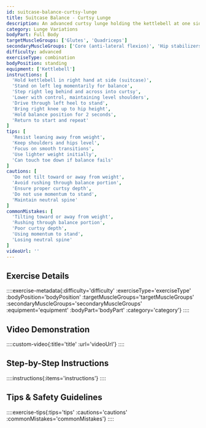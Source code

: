 ```yaml
---
id: suitcase-balance-curtsy-lunge
title: Suitcase Balance - Curtsy Lunge
description: An advanced curtsy lunge holding the kettlebell at one side, creating significant anti-lateral flexion demands while performing the complex crossing lunge pattern with a balance finish.
category: Lunge Variations
bodyPart: Full Body
targetMuscleGroups: ['Glutes', 'Quadriceps']
secondaryMuscleGroups: ['Core (anti-lateral flexion)', 'Hip stabilizers']
difficulty: advanced
exerciseType: combination
bodyPosition: standing
equipment: ['Kettlebell']
instructions: [
  'Hold kettlebell in right hand at side (suitcase)',
  'Stand on left leg momentarily for balance',
  'Step right leg behind and across into curtsy',
  'Lower with control, maintaining level shoulders',
  'Drive through left heel to stand',
  'Bring right knee up to hip height',
  'Hold balance position for 2 seconds',
  'Return to start and repeat'
]
tips: [
  'Resist leaning away from weight',
  'Keep shoulders and hips level',
  'Focus on smooth transitions',
  'Use lighter weight initially',
  'Can touch toe down if balance fails'
]
cautions: [
  'Do not tilt toward or away from weight',
  'Avoid rushing through balance portion',
  'Ensure proper curtsy depth',
  'Do not use momentum to stand',
  'Maintain neutral spine'
]
commonMistakes: [
  'Tilting toward or away from weight',
  'Rushing through balance portion',
  'Poor curtsy depth',
  'Using momentum to stand',
  'Losing neutral spine'
]
videoUrl: ''
---
```


## Exercise Details

::::exercise-metadata{:difficulty='difficulty' :exerciseType='exerciseType' :bodyPosition='bodyPosition' :targetMuscleGroups='targetMuscleGroups' :secondaryMuscleGroups='secondaryMuscleGroups' :equipment='equipment' :bodyPart='bodyPart' :category='category'}
::::

## Video Demonstration

::::custom-video{:title='title' :url='videoUrl'}
::::

## Step-by-Step Instructions

::::instructions{:items='instructions'}
::::

## Tips & Safety Guidelines

::::exercise-tips{:tips='tips' :cautions='cautions' :commonMistakes='commonMistakes'}
::::
